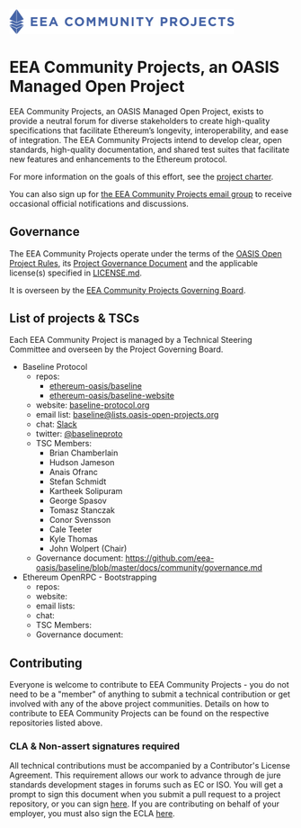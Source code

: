 <img src="artwork/eea-oneline.png" width="400">

# EEA Community Projects, an OASIS Managed Open Project

EEA Community Projects, an OASIS Managed Open Project, exists to provide a neutral forum for diverse stakeholders to create high-quality specifications that facilitate Ethereum’s longevity, interoperability, and ease of integration. The EEA Community Projects intend to develop clear, open standards, high-quality documentation, and shared test suites that facilitate new features and enhancements to the Ethereum protocol.

For more information on the goals of this effort, see the [project charter](./PROJECT_CHARTER.md).

You can also sign up for [the EEA Community Projects email group](https://lists.oasis-open-projects.org/g/eea-community-projects) to receive occasional official notifications and discussions.

## Governance
The EEA Community Projects operate under the terms of the [OASIS Open Project Rules](https://github.com/oasis-open-projects/documentation/blob/master/board-docs/open-projects-rules.md), its [Project Governance Document](https://github.com/eea-oasis/managed-open-project/blob/master/GOVERNANCE.md) and the applicable license(s) specified in [LICENSE.md](./LICENSE).

It is overseen by the [EEA Community Projects Governing Board](PROJECT-GOVERNING-BOARD.md).

## List of projects & TSCs
Each EEA Community Project is managed by a Technical Steering Committee and overseen by the Project Governing Board.

* Baseline Protocol
  * repos:
    * [ethereum-oasis/baseline](https://github.com/ethereum-oasis/baseline)
    * [ethereum-oasis/baseline-website](https://github.com/ethereum-oasis/baseline-website)
  * website: [baseline-protocol.org](https://www.baseline-protocol.org/)
  * email list: [baseline@lists.oasis-open-projects.org](https://lists.oasis-open-projects.org/g/baseline)
  * chat: [Slack](https://communityinviter.com/apps/ethereum-baseline/join-us)
  * twitter: [@baselineproto](https://twitter.com/baselineproto)
  * TSC Members:
    * Brian Chamberlain
    * Hudson Jameson
    * Anais Ofranc
    * Stefan Schmidt
    * Kartheek Solipuram
    * George Spasov
    * Tomasz Stanczak
    * Conor Svensson
    * Cale Teeter
    * Kyle Thomas
    * John Wolpert (Chair)
  * Governance document: https://github.com/eea-oasis/baseline/blob/master/docs/community/governance.md
* Ethereum OpenRPC - Bootstrapping
  * repos:
  * website:
  * email lists:
  * chat:
  * TSC Members:
  * Governance document:

## Contributing
Everyone is welcome to contribute to EEA Community Projects - you do not need to be a "member" of anything to submit a technical contribution or get involved with any of the above project communities. Details on how to contribute to EEA Community Projects can be found on the respective repositories listed above.

### CLA & Non-assert signatures required
All technical contributions must be accompanied by a Contributor's License Agreement. This requirement allows our work to advance through de jure standards development stages in forums such as EC or ISO. You will get a prompt to sign this document when you submit a pull request to a project repository, or you can sign [here](https://cla-assistant.io/ethereum-oasis/oasis-open-project). If you are contributing on behalf of your employer, you must also sign the ECLA [here](https://www.oasis-open.org/resources/projects/cla/projects-entity-cla).

